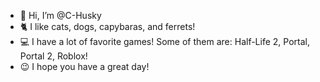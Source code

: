 - 👋 Hi, I’m @C-Husky
- 🐈 I like cats, dogs, capybaras, and ferrets!
- 💻 I have a lot of favorite games! Some of them are: Half-Life 2, Portal, Portal 2, Roblox!
- 😉 I hope you have a great day!

<!---
C-Husky/C-Husky is a ✨ special ✨ repository because its `README.md` (this file) appears on your GitHub profile.
You can click the Preview link to take a look at your changes.
--->
